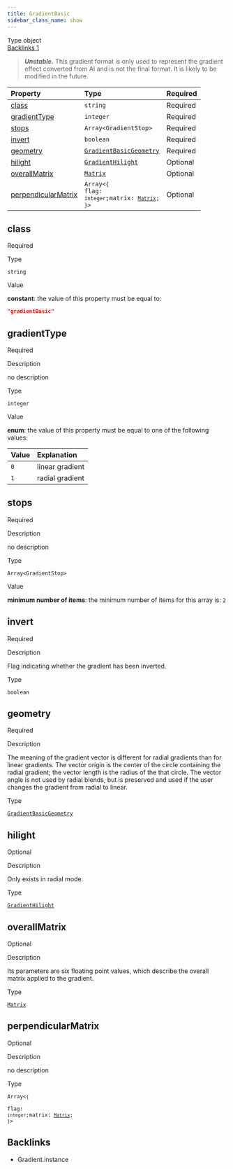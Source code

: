 ```yaml
---
title: GradientBasic
sidebar_class_name: show
---
```


<div className="section-badges">

<div className="badge type">
        <span className="label">Type</span>
        <span className="value">object</span>
      </div>

<a href="#backlinks" className="badge backlinks">
          <span className="label">Backlinks</span>
          <span className="value">1</span>
        </a>

</div>

> ***Unstable.*** This gradient format is only used to represent the gradient effect converted from AI and is not the final format. It is likely to be modified in the future.

<div className="property-preview">

<div className="property-table">

| Property                                    | Type                                                                                                                                                                                                                         | Required                                            |
| :------------------------------------------ | :--------------------------------------------------------------------------------------------------------------------------------------------------------------------------------------------------------------------------- | :-------------------------------------------------- |
| [class](#class)                             | `string`                                                                                                                                                                                                                     | <span className="property-required">Required</span> |
| [gradientType](#gradienttype)               | `integer`                                                                                                                                                                                                                    | <span className="property-required">Required</span> |
| [stops](#stops)                             | <code>Array&lt;<Link to="/specs/vectorgraphics/gradient-stop">GradientStop</Link>&gt;</code>                                                                                                                                 | <span className="property-required">Required</span> |
| [invert](#invert)                           | `boolean`                                                                                                                                                                                                                    | <span className="property-required">Required</span> |
| [geometry](#geometry)                       | [`GradientBasicGeometry`](/specs/vectorgraphics/gradient-basic-geometry)                                                                                                                                                     | <span className="property-required">Required</span> |
| [hilight](#hilight)                         | [`GradientHilight`](/specs/vectorgraphics/gradient-hilight)                                                                                                                                                                  | <span className="property-optional">Optional</span> |
| [overallMatrix](#overallmatrix)             | [`Matrix`](/specs/vectorgraphics/matrix)                                                                                                                                                                                     | <span className="property-optional">Optional</span> |
| [perpendicularMatrix](#perpendicularmatrix) | <code className="type-object separate"><span>Array&lt;`{`</span><div className="type-object-types separate no-border"><span>flag: `integer`;</span><span>matrix: [`Matrix`](matrix);</span></div><span>`}`&gt;</span></code> | <span className="property-optional">Optional</span> |

</div>

</div>

<div className="property">

<div className="property-heading">

## class

<span className="property-required">Required</span>

</div>

<div className="property-item">

Type

`string`

</div>

<div className="property-item">

Value

<div className="value-description">

**constant**: the value of this property must be equal to:

```json
"gradientBasic"
```

</div>

</div>

</div>

<div className="property">

<div className="property-heading">

## gradientType

<span className="property-required">Required</span>

</div>

<div className="property-item">

Description

<div>

no description

</div>

</div>

<div className="property-item">

Type

`integer`

</div>

<div className="property-item">

Value

<div className="value-description">

**enum**: the value of this property must be equal to one of the following values:

| Value | Explanation                                             |
| :---- | :------------------------------------------------------ |
| `0`   | <div className="enum-description">linear gradient</div> |
| `1`   | <div className="enum-description">radial gradient</div> |

</div>

</div>

</div>

<div className="property">

<div className="property-heading">

## stops

<span className="property-required">Required</span>

</div>

<div className="property-item">

Description

<div>

no description

</div>

</div>

<div className="property-item">

Type

<code>Array&lt;<Link to="/specs/vectorgraphics/gradient-stop">GradientStop</Link>&gt;</code>

</div>

<div className="property-item">

Value

<div className="value-description">

**minimum number of items**: the minimum number of items for this array is: `2`

</div>

</div>

</div>

<div className="property">

<div className="property-heading">

## invert

<span className="property-required">Required</span>

</div>

<div className="property-item">

Description

<div>

Flag indicating whether the gradient has been inverted.

</div>

</div>

<div className="property-item">

Type

`boolean`

</div>

</div>

<div className="property">

<div className="property-heading">

## geometry

<span className="property-required">Required</span>

</div>

<div className="property-item">

Description

<div>

The meaning of the gradient vector is different for radial gradients than for linear gradients. The vector origin is the center of the circle containing the radial gradient; the vector length is the radius of the that circle. The vector angle is not used by radial blends, but is preserved and used if the user changes the gradient from radial to linear.

</div>

</div>

<div className="property-item">

Type

[`GradientBasicGeometry`](/specs/vectorgraphics/gradient-basic-geometry)

</div>

</div>

<div className="property">

<div className="property-heading">

## hilight

<span className="property-optional">Optional</span>

</div>

<div className="property-item">

Description

<div>

Only exists in radial mode.

</div>

</div>

<div className="property-item">

Type

[`GradientHilight`](/specs/vectorgraphics/gradient-hilight)

</div>

</div>

<div className="property">

<div className="property-heading">

## overallMatrix

<span className="property-optional">Optional</span>

</div>

<div className="property-item">

Description

<div>

Its parameters are six floating point values, which describe the overall matrix applied to the gradient.

</div>

</div>

<div className="property-item">

Type

[`Matrix`](/specs/vectorgraphics/matrix)

</div>

</div>

<div className="property">

<div className="property-heading">

## perpendicularMatrix

<span className="property-optional">Optional</span>

</div>

<div className="property-item">

Description

<div>

no description

</div>

</div>

<div className="property-item">

Type

<code className="type-object separate"><span>Array&lt;`{`</span><div className="type-object-types separate no-border"><span>flag: `integer`;</span><span>matrix: [`Matrix`](matrix);</span></div><span>`}`&gt;</span></code>

</div>

</div>

<div id="backlinks" className="section-backlinks">

<div className="backlinks-title"><h2>Backlinks</h2></div>

<ul className="backlinks-list">

<li className="backlink">
      <Link to='/specs/vectorgraphics/gradient#instance'>Gradient.instance</Link>
      </li>

</ul>

</div>
